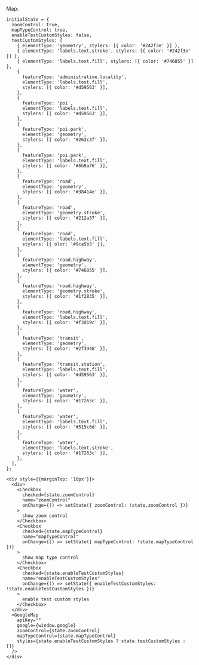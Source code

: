 Map:

    initialState = {
      zoomControl: true,
      mapTypeControl: true,
      enableTestCustomStyles: false,
      testCustomStyles: [
        { elementType: 'geometry', stylers: [{ color: '#242f3e' }] },
        { elementType: 'labels.text.stroke', stylers: [{ color: '#242f3e' }] },
        { elementType: 'labels.text.fill', stylers: [{ color: '#746855' }] },
        {
          featureType: 'administrative.locality',
          elementType: 'labels.text.fill',
          stylers: [{ color: '#d59563' }],
        },
        {
          featureType: 'poi',
          elementType: 'labels.text.fill',
          stylers: [{ color: '#d59563' }],
        },
        {
          featureType: 'poi.park',
          elementType: 'geometry',
          stylers: [{ color: '#263c3f' }],
        },
        {
          featureType: 'poi.park',
          elementType: 'labels.text.fill',
          stylers: [{ color: '#6b9a76' }],
        },
        {
          featureType: 'road',
          elementType: 'geometry',
          stylers: [{ color: '#38414e' }],
        },
        {
          featureType: 'road',
          elementType: 'geometry.stroke',
          stylers: [{ color: '#212a37' }],
        },
        {
          featureType: 'road',
          elementType: 'labels.text.fill',
          stylers: [{ olor: '#9ca5b3' }],
        },
        {
          featureType: 'road.highway',
          elementType: 'geometry',
          stylers: [{ color: '#746855' }],
        },
        {
          featureType: 'road.highway',
          elementType: 'geometry.stroke',
          stylers: [{ color: '#1f2835' }],
        },
        {
          featureType: 'road.highway',
          elementType: 'labels.text.fill',
          stylers: [{ color: '#f3d19c' }],
        },
        {
          featureType: 'transit',
          elementType: 'geometry',
          stylers: [{ color: '#2f3948' }],
        },
        {
          featureType: 'transit.station',
          elementType: 'labels.text.fill',
          stylers: [{ color: '#d59563' }],
        },
        {
          featureType: 'water',
          elementType: 'geometry',
          stylers: [{ color: '#17263c' }],
        },
        {
          featureType: 'water',
          elementType: 'labels.text.fill',
          stylers: [{ color: '#515c6d' }],
        },
        {
          featureType: 'water',
          elementType: 'labels.text.stroke',
          stylers: [{ color: '#17263c' }],
        },
      ],
    };

    <div style={{marginTop: '10px'}}>
      <div>
        <Checkbox
          checked={state.zoomControl}
          name="zoomControl"
          onChange={() => setState({ zoomControl: !state.zoomControl })}
        >
          show zoom control
        </Checkbox>
        <Checkbox
          checked={state.mapTypeControl}
          name="mapTypeControl"
          onChange={() => setState({ mapTypeControl: !state.mapTypeControl })}
        >
          show map type control
        </Checkbox>
        <Checkbox
          checked={state.enableTestCustomStyles}
          name="enableTestCustomStyles"
          onChange={() => setState({ enableTestCustomStyles: !state.enableTestCustomStyles })}
        >
          enable test custom styles
        </Checkbox>
      </div>
      <GoogleMap
        apiKey=""
        google={window.google}
        zoomControl={state.zoomControl}
        mapTypeControl={state.mapTypeControl}
        styles={state.enableTestCustomStyles ? state.testCustomStyles : []}
      />
    </div>
